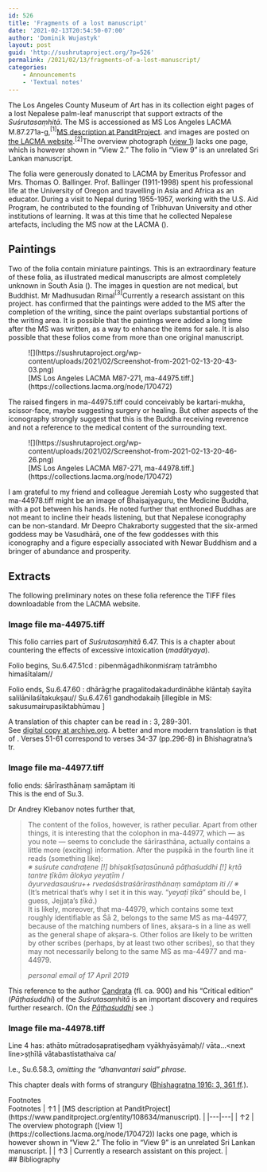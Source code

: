 ```yaml
---
id: 526
title: 'Fragments of a lost manuscript'
date: '2021-02-13T20:54:50-07:00'
author: 'Dominik Wujastyk'
layout: post
guid: 'http://sushrutaproject.org/?p=526'
permalink: /2021/02/13/fragments-of-a-lost-manuscript/
categories:
    - Announcements
    - 'Textual notes'
---
```


The Los Angeles County Museum of Art has in its collection eight pages of a lost Nepalese palm-leaf manuscript that support extracts of the *Suśrutasaṃhitā*. The MS is accessioned as MS Los Angeles LACMA M.87.271a-g,<span class="footnote_referrer"><a onclick="footnote_moveToReference_526_21('footnote_plugin_reference_526_21_1');" onkeypress="footnote_moveToReference_526_21('footnote_plugin_reference_526_21_1');" role="button" tabindex="0"><sup class="footnote_plugin_tooltip_text" id="footnote_plugin_tooltip_526_21_1">\[1\]</sup></a><span class="footnote_tooltip" id="footnote_plugin_tooltip_text_526_21_1">[MS description at PanditProject](https://www.panditproject.org/entity/108634/manuscript).</span></span><script type="text/javascript"> jQuery('#footnote_plugin_tooltip_526_21_1').tooltip({ tip: '#footnote_plugin_tooltip_text_526_21_1', tipClass: 'footnote_tooltip', effect: 'fade', predelay: 0, fadeInSpeed: 200, delay: 400, fadeOutSpeed: 200, position: 'top center', relative: true, offset: [-7, 0], });</script> and images are posted on [the LACMA website](https://collections.lacma.org/node/170472).<span class="footnote_referrer"><a onclick="footnote_moveToReference_526_21('footnote_plugin_reference_526_21_2');" onkeypress="footnote_moveToReference_526_21('footnote_plugin_reference_526_21_2');" role="button" tabindex="0"><sup class="footnote_plugin_tooltip_text" id="footnote_plugin_tooltip_526_21_2">\[2\]</sup></a><span class="footnote_tooltip" id="footnote_plugin_tooltip_text_526_21_2">The overview photograph ([view 1](https://collections.lacma.org/node/170472)) lacks one page, which is however shown in “View 2.” The folio in “View 9” is an unrelated Sri Lankan manuscript.</span></span><script type="text/javascript"> jQuery('#footnote_plugin_tooltip_526_21_2').tooltip({ tip: '#footnote_plugin_tooltip_text_526_21_2', tipClass: 'footnote_tooltip', effect: 'fade', predelay: 0, fadeInSpeed: 200, delay: 400, fadeOutSpeed: 200, position: 'top center', relative: true, offset: [-7, 0], });</script>

The folia were generously donated to LACMA by Emeritus Professor and Mrs. Thomas O. Ballinger. Prof. Ballinger (1911-1998) spent his professional life at the University of Oregon and travelling in Asia and Africa as an educator. During a visit to Nepal during 1955-1957, working with the U.S. Aid Program, he contributed to the founding of Tribhuvan University and other institutions of learning. It was at this time that he collected Nepalese artefacts, including the MS now at the LACMA (<span class="zp-InText-zp-ID--2579494-KPUDGUPW--wp526 zp-InText-Citation loading" rel="{ 'pages': 'np', 'items': '{2579494:KPUDGUPW}', 'format': '%a%, %d%, %p%', 'brackets': '', 'etal': '', 'separator': '', 'and': '' }"></span>).

## Paintings

Two of the folia contain miniature paintings. This is an extraordinary feature of these folia, as illustrated medical manuscripts are almost completely unknown in South Asia (<span class="zp-InText-zp-ID--2579494-GB47GIRM--wp526 zp-InText-Citation loading" rel="{ 'pages': '202', 'items': '{2579494:GB47GIRM}', 'format': '%a%, %d%, %p%', 'brackets': '', 'etal': '', 'separator': '', 'and': '' }"></span>). The images in question are not medical, but Buddhist. Mr Madhusudan Rimal<span class="footnote_referrer"><a onclick="footnote_moveToReference_526_21('footnote_plugin_reference_526_21_3');" onkeypress="footnote_moveToReference_526_21('footnote_plugin_reference_526_21_3');" role="button" tabindex="0"><sup class="footnote_plugin_tooltip_text" id="footnote_plugin_tooltip_526_21_3">\[3\]</sup></a><span class="footnote_tooltip" id="footnote_plugin_tooltip_text_526_21_3">Currently a research assistant on this project.</span></span><script type="text/javascript"> jQuery('#footnote_plugin_tooltip_526_21_3').tooltip({ tip: '#footnote_plugin_tooltip_text_526_21_3', tipClass: 'footnote_tooltip', effect: 'fade', predelay: 0, fadeInSpeed: 200, delay: 400, fadeOutSpeed: 200, position: 'top center', relative: true, offset: [-7, 0], });</script> has confirmed that the paintings were added to the MS after the completion of the writing, since the paint overlaps substantial portions of the writing area. It is possible that the paintings were added a long time after the MS was written, as a way to enhance the items for sale. It is also possible that these folios come from more than one original manuscript.

<div class="wp-block-image"><figure class="aligncenter size-large">![](https://sushrutaproject.org/wp-content/uploads/2021/02/Screenshot-from-2021-02-13-20-43-03.png)<figcaption>[MS Los Angeles LACMA M87-271, ma-44975.tiff.](https://collections.lacma.org/node/170472)</figcaption></figure></div>The raised fingers in ma-44975.tiff could conceivably be kartari-mukha, scissor-face, maybe suggesting surgery or healing. But other aspects of the iconography strongly suggest that this is the Buddha receiving reverence and not a reference to the medical content of the surrounding text.

<div class="wp-block-image"><figure class="aligncenter size-large">![](https://sushrutaproject.org/wp-content/uploads/2021/02/Screenshot-from-2021-02-13-20-46-26.png)<figcaption>[MS Los Angeles LACMA M87-271, ma-44978.tiff.](https://collections.lacma.org/node/170472)</figcaption></figure></div>I am grateful to my friend and colleague Jeremiah Losty who suggested that ma-44978.tiff might be an image of Bhaiṣajyaguru, the Medicine Buddha, with a pot between his hands. He noted further that enthroned Buddhas are not meant to incline their heads listening, but that Nepalese iconography can be non-standard. Mr Deepro Chakraborty suggested that the six-armed goddess may be Vasudhārā, one of the few goddesses with this iconography and a figure especially associated with Newar Buddhism and a bringer of abundance and prosperity.

## Extracts

The following preliminary notes on these folia reference the TIFF files downloadable from the LACMA website.

### Image file ma-44975.tiff

This folio carries part of *Suśrutasaṃhitā* 6.47. This is a chapter about countering the effects of excessive intoxication (*madātyaya*).

Folio begins, Su.6.47.51cd <span class="zp-InText-zp-ID--2579494-TX8G8ZSN--wp526 zp-InText-Citation loading" rel="{ 'pages': '746', 'items': '{2579494:TX8G8ZSN}', 'format': '(%a%, %d%, %p%)', 'brackets': '', 'etal': '', 'separator': '', 'and': '' }"></span>: pibenmāgadhikonmiśraṃ tatrāmbho himaśītalam//

Folio ends, Su.6.47.60 <span class="zp-InText-zp-ID--2579494-TX8G8ZSN--wp526 zp-InText-Citation loading" rel="{ 'pages': '747', 'items': '{2579494:TX8G8ZSN}', 'format': '(%a%, %d%, %p%)', 'brackets': '', 'etal': '', 'separator': '', 'and': '' }"></span>: dhārāgṛhe pragalitodakadurdinābhe klāntaḥ śayīta salilānilaśītakukṣau// Su.6.47.61 gandhodakaiḥ \[illegible in MS: sakusumairupasiktabhūmau \]

A translation of this chapter can be read in <span class="zp-InText-zp-ID--2579494-VDD2TMTE--wp526 zp-InText-Citation loading" rel="{ 'pages': 'np', 'items': '{2579494:VDD2TMTE}', 'format': '%a%, %d%, %p%', 'brackets': '', 'etal': '', 'separator': '', 'and': '' }"></span>: 3, 289-301.  
See [digital copy at archive.org](https://archive.org/stream/b24758619_0003#page/288/mode/2up). A better and more modern translation is that of <span class="zp-InText-zp-ID--2579494-ACX9XSMC--wp526 zp-InText-Citation loading" rel="{ 'pages': 'np', 'items': '{2579494:ACX9XSMC}', 'format': '%a%, %d%, %p%', 'brackets': '', 'etal': '', 'separator': '', 'and': '' }"></span>. Verses 51-61 correspond to verses 34-37 (pp.296-8) in Bhishagratna’s tr.

### Image file ma-44977.tiff

folio ends: śārīrasthānaṃ samāptam iti  
This is the end of Su.3.

Dr Andrey Klebanov notes further that,

> The content of the folios, however, is rather peculiar. Apart from other things, it is interesting that the colophon in ma-44977, which — as you note — seems to conclude the śārīrasthāna, actually contains a little more (exciting) information. After the puṣpikā in the fourth line it reads (something like):   
> *※ suśrute candraṭene \[!\] bhiṣakṭīsaṭasūnunā pāṭhaśuddhi \[!\] kṛtā tantre ṭīkām ālokya yeyaṭīm* /   
> *āyurvedasauśru++ rvedaśāstraśārīrasthānaṃ samāptam iti // ※*  
> (It’s metrical that’s why I set it in this way. “*yeyaṭī ṭīkā*” should be, I guess, Jejjaṭa’s *ṭīkā*.)  
> It is likely, moreover, that ma-44979, which contains some text roughly identifiable as Śā 2, belongs to the same MS as ma-44977, because of the matching numbers of lines, akṣara-s in a line as well as the general shape of akṣara-s. Other folios are likely to be written by other scribes (perhaps, by at least two other scribes), so that they may not necessarily belong to the same MS as ma-44977 and ma-44979.
> 
> <cite>personal email of 17 April 2019</cite>

This reference to the author [Candraṭa](https://www.panditproject.org/entity/40937/person) (fl. ca. 900) and his “Critical edition” (*Pāṭhaśuddhi*) of the *Suśrutasaṃhitā* is an important discovery and requires further research. (On the *[Pāṭhaśuddhi](https://www.panditproject.org/entity/108174/work)* see <span class="zp-InText-zp-ID--2579494-N9ANTLPZ--wp526 zp-InText-Citation loading" rel="{ 'pages': 'IIA-123', 'items': '{2579494:N9ANTLPZ}', 'format': '%a%, %d%, %p%', 'brackets': '', 'etal': '', 'separator': '', 'and': '' }"></span>.)

### Image file ma-44978.tiff

Line 4 has: athāto mūtradoṣapratiṣeḍhaṃ vyākhyāsyāmaḥ// vāta…&lt;next line&gt;ṣṭhīlā vātabastistathaiva ca/

I.e., Su.6.58.3, *omitting the “dhanvantari said” phrase.*

This chapter deals with forms of strangury ([Bhishagratna 1916: 3, 361 ff](https://archive.org/stream/b24758619_0003#page/360/mode/2up).).

<div class="speaker-mute footnotes_reference_container"><div class="footnote_container_prepare"><span class="footnote_reference_container_label pointer" onclick="footnote_expand_collapse_reference_container_526_21();" role="button" tabindex="0">Footnotes</span><span class="footnote_reference_container_collapse_button" onclick="footnote_expand_collapse_reference_container_526_21();" role="button" style="display: none;" tabindex="0">\[<a id="footnote_reference_container_collapse_button_526_21">+</a>\]</span>

</div><div id="footnote_references_container_526_21" style="">Footnotes
| <a class="footnote_backlink" id="footnote_plugin_reference_526_21_1"><span class="footnote_index_arrow">↑</span>1</a> | [MS description at PanditProject](https://www.panditproject.org/entity/108634/manuscript). |
|---|---|
| <a class="footnote_backlink" id="footnote_plugin_reference_526_21_2"><span class="footnote_index_arrow">↑</span>2</a> | The overview photograph ([view 1](https://collections.lacma.org/node/170472)) lacks one page, which is however shown in “View 2.” The folio in “View 9” is an unrelated Sri Lankan manuscript. |
| <a class="footnote_backlink" id="footnote_plugin_reference_526_21_3"><span class="footnote_index_arrow">↑</span>3</a> | Currently a research assistant on this project. |

 </div></div><script type="text/javascript"> function footnote_expand_reference_container_526_21() { jQuery('#footnote_references_container_526_21').show(); jQuery('#footnote_reference_container_collapse_button_526_21').text('−'); } function footnote_collapse_reference_container_526_21() { jQuery('#footnote_references_container_526_21').hide(); jQuery('#footnote_reference_container_collapse_button_526_21').text('+'); } function footnote_expand_collapse_reference_container_526_21() { if (jQuery('#footnote_references_container_526_21').is(':hidden')) { footnote_expand_reference_container_526_21(); } else { footnote_collapse_reference_container_526_21(); } } function footnote_moveToReference_526_21(p_str_TargetID) { footnote_expand_reference_container_526_21(); var l_obj_Target = jQuery('#' + p_str_TargetID); if (l_obj_Target.length) { jQuery( 'html, body' ).delay( 0 ); jQuery('html, body').animate({ scrollTop: l_obj_Target.offset().top - window.innerHeight * 0.2 }, 380); } } function footnote_moveToAnchor_526_21(p_str_TargetID) { footnote_expand_reference_container_526_21(); var l_obj_Target = jQuery('#' + p_str_TargetID); if (l_obj_Target.length) { jQuery( 'html, body' ).delay( 0 ); jQuery('html, body').animate({ scrollTop: l_obj_Target.offset().top - window.innerHeight * 0.2 }, 380); } }</script>## Bibliography

<div class="zp-Zotpress zp-Zotpress-InTextBib wp-block-group zp-Post-526" id="zp-InTextBib-zotpress-bfffa15a3fb5825393a0e148b7f1b6e0"> <span class="ZP_ITEM_KEY" style="display: none;">{2579494:KPUDGUPW};{2579494:GB47GIRM};{2579494:TX8G8ZSN};{2579494:TX8G8ZSN};{2579494:VDD2TMTE};{2579494:ACX9XSMC};{2579494:N9ANTLPZ}</span> <span class="ZP_STYLE" style="display: none;">chicago-author-date</span> <span class="ZP_SORTBY" style="display: none;">creator</span> <span class="ZP_ORDER" style="display: none;">asc</span> <span class="ZP_TITLE" style="display: none;"></span> <span class="ZP_SHOWIMAGE" style="display: none;"></span> <span class="ZP_SHOWTAGS" style="display: none;"></span> <span class="ZP_DOWNLOADABLE" style="display: none;"></span> <span class="ZP_NOTES" style="display: none;"></span> <span class="ZP_ABSTRACT" style="display: none;"></span> <span class="ZP_CITEABLE" style="display: none;"></span> <span class="ZP_TARGET" style="display: none;"></span> <span class="ZP_URLWRAP" style="display: none;"></span> <span class="ZP_FORCENUM" style="display: none;">0</span> <span class="ZP_HIGHLIGHT" style="display: none;"></span> <span class="ZP_POSTID" style="display: none;">526</span><div class="zp-List loading"><div class="zp-SEO-Content"></div></div></div>